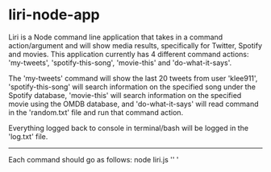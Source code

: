 # liri-node-app

Liri is a Node command line application that takes in a command action/argument and will show 
media results, specifically for Twitter, Spotify and movies. This application currently has 4
different command actions: 'my-tweets', 'spotify-this-song', 'movie-this' and 'do-what-it-says'.

The 'my-tweets' command will show the last 20 tweets from user 'klee911', 'spotify-this-song'
will search information on the specified song under the Spotify database, 'movie-this' will
search information on the specified movie using the OMDB database, and 'do-what-it-says' will
read command in the 'random.txt' file and run that command action. 

Everything logged back to console in terminal/bash will be logged in the 'log.txt' file.

----------------------------------------------------------------------------

Each command should go as follows:
node liri.js '<command action>' '<title>' 

*Note: <title> is only necessary for the spotify and movie commands.
(i.e. node liri.js movie-this )